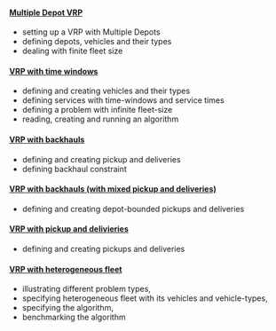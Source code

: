 #### [Multiple Depot VRP](Multiple-Depot-VRP)
- setting up a VRP with Multiple Depots
- defining depots, vehicles and their types
- dealing with finite fleet size

#### [VRP with time windows](VRP-with-time-windows-example)
- defining and creating vehicles and their types
- defining services with time-windows and service times
- defining a problem with infinite fleet-size
- reading, creating and running an algorithm

#### [VRP with backhauls](VRP-with-backhauls-example)
- defining and creating pickup and deliveries
- defining backhaul constraint

#### [VRP with backhauls (with mixed pickup and deliveries)](VRP-with-depot-bounded-pickups-and-deliveries)
- defining and creating depot-bounded pickups and deliveries

#### [VRP with pickup and delivieries](VRP-with-pickups-and-deliveries)
- defining and creating pickups and deliveries

#### [VRP with heterogeneous fleet](Heterogeneous-Fleet)
- illustrating different problem types,
- specifying heterogeneous fleet with its vehicles and vehicle-types,
- specifying the algorithm,
- benchmarking the algorithm
